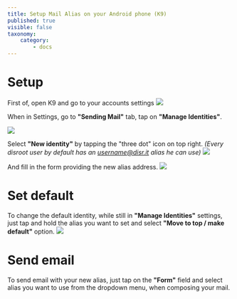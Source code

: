 ```yaml
---
title: Setup Mail Alias on your Android phone (K9)
published: true
visible: false
taxonomy:
    category:
        - docs
---
```


# Setup
First of, open K9 and go to your accounts settings
![](en/identity_settings.png)

When in Settings, go to **"Sending Mail"** tab, tap on **"Manage Identities"**.

![](en/identity_settings2.png)

Select **"New identity"** by tapping the "three dot" icon on top right.
*(Every disroot user by default has an username@disr.it alias he can use)*
![](en/identity_settings3.png)

And fill in the form providing the new alias address.
![](en/identity_settings4.png)

# Set default
To change the default identity, while still in **"Manage Identities"** settings, just tap and hold the alias you want to set and select **"Move to top / make default"** option.
![](en/identity_settings5.png)

# Send email
To send email with your new alias, just tap on the **"Form"** field and select alias you want to use from the dropdown menu, when composing your mail.
